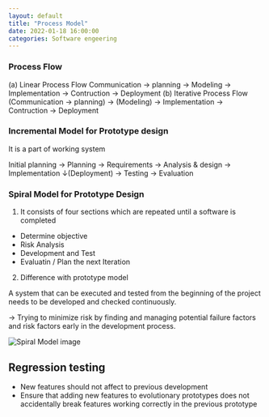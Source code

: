 ```yaml
---
layout: default
title: "Process Model"
date: 2022-01-18 16:00:00
categories: Software engeering
---
```


### Process Flow

(a) Linear Process Flow
Communication &rarr; planning &rarr; Modeling &rarr; Implementation &rarr; Contruction &rarr; Deployment
(b) Iterative Process Flow
(Communication &rarr; planning) &rarr; (Modeling) &rarr; Implementation &rarr; Contruction &rarr; Deployment

### Incremental Model for Prototype design

It is a part of working system

Initial planning &rarr; Planning &rarr; Requirements &rarr; Analysis & design &rarr; Implementation &darr;(Deployment) &rarr; Testing &rarr; Evaluation

### Spiral Model for Prototype Design

1. It consists of four sections which are repeated until a software is completed

- Determine objective
- Risk Analysis
- Development and Test
- Evaluatin / Plan the next Iteration

2. Difference with prototype model

A system that can be executed and tested from the beginning of the project needs to be developed and checked continuously.

→ Trying to minimize risk by finding and managing potential failure factors and risk factors early in the development process.

![Spiral Model image](https://mblogthumb-phinf.pstatic.net/20140218_259/seilius_1392697072484Bg2UG_PNG/SpiralModel.png?type=w2 "Spiral Model image")

## Regression testing

- New features should not affect to previous development
- Ensure that adding new features to evolutionary prototypes
  does not accidentally break features working correctly in the
  previous prototype
